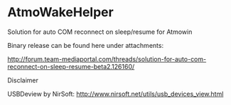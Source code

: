 AtmoWakeHelper
==============

Solution for auto COM reconnect on sleep/resume for Atmowin

Binary release can be found here under attachments:

http://forum.team-mediaportal.com/threads/solution-for-auto-com-reconnect-on-sleep-resume-beta2.126160/

Disclaimer

USBDeview by NirSoft: http://www.nirsoft.net/utils/usb_devices_view.html
